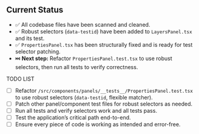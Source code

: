## Current Status

- ✅ All codebase files have been scanned and cleaned.
- ✅ Robust selectors (`data-testid`) have been added to `LayersPanel.tsx` and its test.
- ✅ `PropertiesPanel.tsx` has been structurally fixed and is ready for test selector patching.
- ⏭️ **Next step:** Refactor `PropertiesPanel.test.tsx` to use robust selectors, then run all tests to verify correctness.

TODO LIST
- [ ] Refactor `/src/components/panels/__tests__/PropertiesPanel.test.tsx` to use robust selectors (`data-testid`, flexible matcher).
- [ ] Patch other panel/component test files for robust selectors as needed.
- [ ] Run all tests and verify selectors work and all tests pass.
- [ ] Test the application’s critical path end-to-end.
- [ ] Ensure every piece of code is working as intended and error-free.